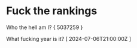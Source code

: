 # Fuck the rankings

Who the hell am I?
{ 5037259 }

What fucking year is it?
[ 2024-07-06T21:00:00Z ]
